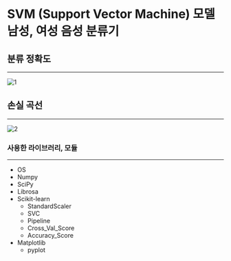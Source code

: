 # **SVM (Support Vector Machine) 모델 남성, 여성 음성 분류기**

## **분류 정확도**

---

![1](https://github.com/jae-kyeonggg/SVMClassifier/assets/100292156/d8503196-cf55-4995-822c-71cb0e9c045b)

## **손실 곡선**

---

![2](https://github.com/jae-kyeonggg/SVMClassifier/assets/100292156/573b892e-d435-4c96-b8f3-869034059b49)

### 사용한 라이브러리, 모듈

---

- OS
- Numpy
- SciPy
- Librosa
- Scikit-learn
    - StandardScaler
    - SVC
    - Pipeline
    - Cross_Val_Score
    - Accuracy_Score
- Matplotlib
    - pyplot

